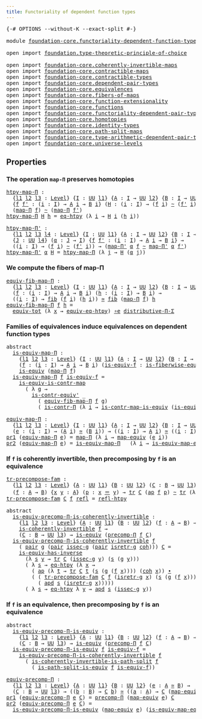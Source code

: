 ```yaml
---
title: Functoriality of dependent function types
---
```


<pre class="Agda"><a id="67" class="Symbol">{-#</a> <a id="71" class="Keyword">OPTIONS</a> <a id="79" class="Pragma">--without-K</a> <a id="91" class="Pragma">--exact-split</a> <a id="105" class="Symbol">#-}</a>

<a id="110" class="Keyword">module</a> <a id="117" href="foundation-core.functoriality-dependent-function-types.html" class="Module">foundation-core.functoriality-dependent-function-types</a> <a id="172" class="Keyword">where</a>

<a id="179" class="Keyword">open</a> <a id="184" class="Keyword">import</a> <a id="191" href="foundation.type-theoretic-principle-of-choice.html" class="Module">foundation.type-theoretic-principle-of-choice</a>

<a id="238" class="Keyword">open</a> <a id="243" class="Keyword">import</a> <a id="250" href="foundation-core.coherently-invertible-maps.html" class="Module">foundation-core.coherently-invertible-maps</a>
<a id="293" class="Keyword">open</a> <a id="298" class="Keyword">import</a> <a id="305" href="foundation-core.contractible-maps.html" class="Module">foundation-core.contractible-maps</a>
<a id="339" class="Keyword">open</a> <a id="344" class="Keyword">import</a> <a id="351" href="foundation-core.contractible-types.html" class="Module">foundation-core.contractible-types</a>
<a id="386" class="Keyword">open</a> <a id="391" class="Keyword">import</a> <a id="398" href="foundation-core.dependent-pair-types.html" class="Module">foundation-core.dependent-pair-types</a>
<a id="435" class="Keyword">open</a> <a id="440" class="Keyword">import</a> <a id="447" href="foundation-core.equivalences.html" class="Module">foundation-core.equivalences</a>
<a id="476" class="Keyword">open</a> <a id="481" class="Keyword">import</a> <a id="488" href="foundation-core.fibers-of-maps.html" class="Module">foundation-core.fibers-of-maps</a>
<a id="519" class="Keyword">open</a> <a id="524" class="Keyword">import</a> <a id="531" href="foundation-core.function-extensionality.html" class="Module">foundation-core.function-extensionality</a>
<a id="571" class="Keyword">open</a> <a id="576" class="Keyword">import</a> <a id="583" href="foundation-core.functions.html" class="Module">foundation-core.functions</a>
<a id="609" class="Keyword">open</a> <a id="614" class="Keyword">import</a> <a id="621" href="foundation-core.functoriality-dependent-pair-types.html" class="Module">foundation-core.functoriality-dependent-pair-types</a>
<a id="672" class="Keyword">open</a> <a id="677" class="Keyword">import</a> <a id="684" href="foundation-core.homotopies.html" class="Module">foundation-core.homotopies</a>
<a id="711" class="Keyword">open</a> <a id="716" class="Keyword">import</a> <a id="723" href="foundation-core.identity-types.html" class="Module">foundation-core.identity-types</a>
<a id="754" class="Keyword">open</a> <a id="759" class="Keyword">import</a> <a id="766" href="foundation-core.path-split-maps.html" class="Module">foundation-core.path-split-maps</a>
<a id="798" class="Keyword">open</a> <a id="803" class="Keyword">import</a> <a id="810" href="foundation-core.type-arithmetic-dependent-pair-types.html" class="Module">foundation-core.type-arithmetic-dependent-pair-types</a>
<a id="863" class="Keyword">open</a> <a id="868" class="Keyword">import</a> <a id="875" href="foundation-core.universe-levels.html" class="Module">foundation-core.universe-levels</a>
</pre>
## Properties

### The operation `map-Π` preserves homotopies

<pre class="Agda"><a id="htpy-map-Π"></a><a id="983" href="foundation-core.functoriality-dependent-function-types.html#983" class="Function">htpy-map-Π</a> <a id="994" class="Symbol">:</a>
  <a id="998" class="Symbol">{</a><a id="999" href="foundation-core.functoriality-dependent-function-types.html#999" class="Bound">l1</a> <a id="1002" href="foundation-core.functoriality-dependent-function-types.html#1002" class="Bound">l2</a> <a id="1005" href="foundation-core.functoriality-dependent-function-types.html#1005" class="Bound">l3</a> <a id="1008" class="Symbol">:</a> <a id="1010" href="Agda.Primitive.html#597" class="Postulate">Level</a><a id="1015" class="Symbol">}</a> <a id="1017" class="Symbol">{</a><a id="1018" href="foundation-core.functoriality-dependent-function-types.html#1018" class="Bound">I</a> <a id="1020" class="Symbol">:</a> <a id="1022" href="foundation-core.universe-levels.html#235" class="Primitive">UU</a> <a id="1025" href="foundation-core.functoriality-dependent-function-types.html#999" class="Bound">l1</a><a id="1027" class="Symbol">}</a> <a id="1029" class="Symbol">{</a><a id="1030" href="foundation-core.functoriality-dependent-function-types.html#1030" class="Bound">A</a> <a id="1032" class="Symbol">:</a> <a id="1034" href="foundation-core.functoriality-dependent-function-types.html#1018" class="Bound">I</a> <a id="1036" class="Symbol">→</a> <a id="1038" href="foundation-core.universe-levels.html#235" class="Primitive">UU</a> <a id="1041" href="foundation-core.functoriality-dependent-function-types.html#1002" class="Bound">l2</a><a id="1043" class="Symbol">}</a> <a id="1045" class="Symbol">{</a><a id="1046" href="foundation-core.functoriality-dependent-function-types.html#1046" class="Bound">B</a> <a id="1048" class="Symbol">:</a> <a id="1050" href="foundation-core.functoriality-dependent-function-types.html#1018" class="Bound">I</a> <a id="1052" class="Symbol">→</a> <a id="1054" href="foundation-core.universe-levels.html#235" class="Primitive">UU</a> <a id="1057" href="foundation-core.functoriality-dependent-function-types.html#1005" class="Bound">l3</a><a id="1059" class="Symbol">}</a>
  <a id="1063" class="Symbol">{</a><a id="1064" href="foundation-core.functoriality-dependent-function-types.html#1064" class="Bound">f</a> <a id="1066" href="foundation-core.functoriality-dependent-function-types.html#1066" class="Bound">f&#39;</a> <a id="1069" class="Symbol">:</a> <a id="1071" class="Symbol">(</a><a id="1072" href="foundation-core.functoriality-dependent-function-types.html#1072" class="Bound">i</a> <a id="1074" class="Symbol">:</a> <a id="1076" href="foundation-core.functoriality-dependent-function-types.html#1018" class="Bound">I</a><a id="1077" class="Symbol">)</a> <a id="1079" class="Symbol">→</a> <a id="1081" href="foundation-core.functoriality-dependent-function-types.html#1030" class="Bound">A</a> <a id="1083" href="foundation-core.functoriality-dependent-function-types.html#1072" class="Bound">i</a> <a id="1085" class="Symbol">→</a> <a id="1087" href="foundation-core.functoriality-dependent-function-types.html#1046" class="Bound">B</a> <a id="1089" href="foundation-core.functoriality-dependent-function-types.html#1072" class="Bound">i</a><a id="1090" class="Symbol">}</a> <a id="1092" class="Symbol">(</a><a id="1093" href="foundation-core.functoriality-dependent-function-types.html#1093" class="Bound">H</a> <a id="1095" class="Symbol">:</a> <a id="1097" class="Symbol">(</a><a id="1098" href="foundation-core.functoriality-dependent-function-types.html#1098" class="Bound">i</a> <a id="1100" class="Symbol">:</a> <a id="1102" href="foundation-core.functoriality-dependent-function-types.html#1018" class="Bound">I</a><a id="1103" class="Symbol">)</a> <a id="1105" class="Symbol">→</a> <a id="1107" class="Symbol">(</a><a id="1108" href="foundation-core.functoriality-dependent-function-types.html#1064" class="Bound">f</a> <a id="1110" href="foundation-core.functoriality-dependent-function-types.html#1098" class="Bound">i</a><a id="1111" class="Symbol">)</a> <a id="1113" href="foundation-core.homotopies.html#627" class="Function Operator">~</a> <a id="1115" class="Symbol">(</a><a id="1116" href="foundation-core.functoriality-dependent-function-types.html#1066" class="Bound">f&#39;</a> <a id="1119" href="foundation-core.functoriality-dependent-function-types.html#1098" class="Bound">i</a><a id="1120" class="Symbol">))</a> <a id="1123" class="Symbol">→</a>
  <a id="1127" class="Symbol">(</a><a id="1128" href="foundation-core.functions.html#1243" class="Function">map-Π</a> <a id="1134" href="foundation-core.functoriality-dependent-function-types.html#1064" class="Bound">f</a><a id="1135" class="Symbol">)</a> <a id="1137" href="foundation-core.homotopies.html#627" class="Function Operator">~</a> <a id="1139" class="Symbol">(</a><a id="1140" href="foundation-core.functions.html#1243" class="Function">map-Π</a> <a id="1146" href="foundation-core.functoriality-dependent-function-types.html#1066" class="Bound">f&#39;</a><a id="1148" class="Symbol">)</a>
<a id="1150" href="foundation-core.functoriality-dependent-function-types.html#983" class="Function">htpy-map-Π</a> <a id="1161" href="foundation-core.functoriality-dependent-function-types.html#1161" class="Bound">H</a> <a id="1163" href="foundation-core.functoriality-dependent-function-types.html#1163" class="Bound">h</a> <a id="1165" class="Symbol">=</a> <a id="1167" href="foundation-core.function-extensionality.html#1463" class="Function">eq-htpy</a> <a id="1175" class="Symbol">(λ</a> <a id="1178" href="foundation-core.functoriality-dependent-function-types.html#1178" class="Bound">i</a> <a id="1180" class="Symbol">→</a> <a id="1182" href="foundation-core.functoriality-dependent-function-types.html#1161" class="Bound">H</a> <a id="1184" href="foundation-core.functoriality-dependent-function-types.html#1178" class="Bound">i</a> <a id="1186" class="Symbol">(</a><a id="1187" href="foundation-core.functoriality-dependent-function-types.html#1163" class="Bound">h</a> <a id="1189" href="foundation-core.functoriality-dependent-function-types.html#1178" class="Bound">i</a><a id="1190" class="Symbol">))</a>

<a id="htpy-map-Π&#39;"></a><a id="1194" href="foundation-core.functoriality-dependent-function-types.html#1194" class="Function">htpy-map-Π&#39;</a> <a id="1206" class="Symbol">:</a>
  <a id="1210" class="Symbol">{</a><a id="1211" href="foundation-core.functoriality-dependent-function-types.html#1211" class="Bound">l1</a> <a id="1214" href="foundation-core.functoriality-dependent-function-types.html#1214" class="Bound">l2</a> <a id="1217" href="foundation-core.functoriality-dependent-function-types.html#1217" class="Bound">l3</a> <a id="1220" href="foundation-core.functoriality-dependent-function-types.html#1220" class="Bound">l4</a> <a id="1223" class="Symbol">:</a> <a id="1225" href="Agda.Primitive.html#597" class="Postulate">Level</a><a id="1230" class="Symbol">}</a> <a id="1232" class="Symbol">{</a><a id="1233" href="foundation-core.functoriality-dependent-function-types.html#1233" class="Bound">I</a> <a id="1235" class="Symbol">:</a> <a id="1237" href="foundation-core.universe-levels.html#235" class="Primitive">UU</a> <a id="1240" href="foundation-core.functoriality-dependent-function-types.html#1211" class="Bound">l1</a><a id="1242" class="Symbol">}</a> <a id="1244" class="Symbol">{</a><a id="1245" href="foundation-core.functoriality-dependent-function-types.html#1245" class="Bound">A</a> <a id="1247" class="Symbol">:</a> <a id="1249" href="foundation-core.functoriality-dependent-function-types.html#1233" class="Bound">I</a> <a id="1251" class="Symbol">→</a> <a id="1253" href="foundation-core.universe-levels.html#235" class="Primitive">UU</a> <a id="1256" href="foundation-core.functoriality-dependent-function-types.html#1214" class="Bound">l2</a><a id="1258" class="Symbol">}</a> <a id="1260" class="Symbol">{</a><a id="1261" href="foundation-core.functoriality-dependent-function-types.html#1261" class="Bound">B</a> <a id="1263" class="Symbol">:</a> <a id="1265" href="foundation-core.functoriality-dependent-function-types.html#1233" class="Bound">I</a> <a id="1267" class="Symbol">→</a> <a id="1269" href="foundation-core.universe-levels.html#235" class="Primitive">UU</a> <a id="1272" href="foundation-core.functoriality-dependent-function-types.html#1217" class="Bound">l3</a><a id="1274" class="Symbol">}</a>
  <a id="1278" class="Symbol">{</a><a id="1279" href="foundation-core.functoriality-dependent-function-types.html#1279" class="Bound">J</a> <a id="1281" class="Symbol">:</a> <a id="1283" href="foundation-core.universe-levels.html#235" class="Primitive">UU</a> <a id="1286" href="foundation-core.functoriality-dependent-function-types.html#1220" class="Bound">l4</a><a id="1288" class="Symbol">}</a> <a id="1290" class="Symbol">(</a><a id="1291" href="foundation-core.functoriality-dependent-function-types.html#1291" class="Bound">α</a> <a id="1293" class="Symbol">:</a> <a id="1295" href="foundation-core.functoriality-dependent-function-types.html#1279" class="Bound">J</a> <a id="1297" class="Symbol">→</a> <a id="1299" href="foundation-core.functoriality-dependent-function-types.html#1233" class="Bound">I</a><a id="1300" class="Symbol">)</a> <a id="1302" class="Symbol">{</a><a id="1303" href="foundation-core.functoriality-dependent-function-types.html#1303" class="Bound">f</a> <a id="1305" href="foundation-core.functoriality-dependent-function-types.html#1305" class="Bound">f&#39;</a> <a id="1308" class="Symbol">:</a> <a id="1310" class="Symbol">(</a><a id="1311" href="foundation-core.functoriality-dependent-function-types.html#1311" class="Bound">i</a> <a id="1313" class="Symbol">:</a> <a id="1315" href="foundation-core.functoriality-dependent-function-types.html#1233" class="Bound">I</a><a id="1316" class="Symbol">)</a> <a id="1318" class="Symbol">→</a> <a id="1320" href="foundation-core.functoriality-dependent-function-types.html#1245" class="Bound">A</a> <a id="1322" href="foundation-core.functoriality-dependent-function-types.html#1311" class="Bound">i</a> <a id="1324" class="Symbol">→</a> <a id="1326" href="foundation-core.functoriality-dependent-function-types.html#1261" class="Bound">B</a> <a id="1328" href="foundation-core.functoriality-dependent-function-types.html#1311" class="Bound">i</a><a id="1329" class="Symbol">}</a> <a id="1331" class="Symbol">→</a>
  <a id="1335" class="Symbol">((</a><a id="1337" href="foundation-core.functoriality-dependent-function-types.html#1337" class="Bound">i</a> <a id="1339" class="Symbol">:</a> <a id="1341" href="foundation-core.functoriality-dependent-function-types.html#1233" class="Bound">I</a><a id="1342" class="Symbol">)</a> <a id="1344" class="Symbol">→</a> <a id="1346" class="Symbol">(</a><a id="1347" href="foundation-core.functoriality-dependent-function-types.html#1303" class="Bound">f</a> <a id="1349" href="foundation-core.functoriality-dependent-function-types.html#1337" class="Bound">i</a><a id="1350" class="Symbol">)</a> <a id="1352" href="foundation-core.homotopies.html#627" class="Function Operator">~</a> <a id="1354" class="Symbol">(</a><a id="1355" href="foundation-core.functoriality-dependent-function-types.html#1305" class="Bound">f&#39;</a> <a id="1358" href="foundation-core.functoriality-dependent-function-types.html#1337" class="Bound">i</a><a id="1359" class="Symbol">))</a> <a id="1362" class="Symbol">→</a> <a id="1364" class="Symbol">(</a><a id="1365" href="foundation-core.functions.html#1407" class="Function">map-Π&#39;</a> <a id="1372" href="foundation-core.functoriality-dependent-function-types.html#1291" class="Bound">α</a> <a id="1374" href="foundation-core.functoriality-dependent-function-types.html#1303" class="Bound">f</a> <a id="1376" href="foundation-core.homotopies.html#627" class="Function Operator">~</a> <a id="1378" href="foundation-core.functions.html#1407" class="Function">map-Π&#39;</a> <a id="1385" href="foundation-core.functoriality-dependent-function-types.html#1291" class="Bound">α</a> <a id="1387" href="foundation-core.functoriality-dependent-function-types.html#1305" class="Bound">f&#39;</a><a id="1389" class="Symbol">)</a>
<a id="1391" href="foundation-core.functoriality-dependent-function-types.html#1194" class="Function">htpy-map-Π&#39;</a> <a id="1403" href="foundation-core.functoriality-dependent-function-types.html#1403" class="Bound">α</a> <a id="1405" href="foundation-core.functoriality-dependent-function-types.html#1405" class="Bound">H</a> <a id="1407" class="Symbol">=</a> <a id="1409" href="foundation-core.functoriality-dependent-function-types.html#983" class="Function">htpy-map-Π</a> <a id="1420" class="Symbol">(λ</a> <a id="1423" href="foundation-core.functoriality-dependent-function-types.html#1423" class="Bound">j</a> <a id="1425" class="Symbol">→</a> <a id="1427" href="foundation-core.functoriality-dependent-function-types.html#1405" class="Bound">H</a> <a id="1429" class="Symbol">(</a><a id="1430" href="foundation-core.functoriality-dependent-function-types.html#1403" class="Bound">α</a> <a id="1432" href="foundation-core.functoriality-dependent-function-types.html#1423" class="Bound">j</a><a id="1433" class="Symbol">))</a>
</pre>
### We compute the fibers of map-Π

<pre class="Agda"><a id="equiv-fib-map-Π"></a><a id="1485" href="foundation-core.functoriality-dependent-function-types.html#1485" class="Function">equiv-fib-map-Π</a> <a id="1501" class="Symbol">:</a>
  <a id="1505" class="Symbol">{</a><a id="1506" href="foundation-core.functoriality-dependent-function-types.html#1506" class="Bound">l1</a> <a id="1509" href="foundation-core.functoriality-dependent-function-types.html#1509" class="Bound">l2</a> <a id="1512" href="foundation-core.functoriality-dependent-function-types.html#1512" class="Bound">l3</a> <a id="1515" class="Symbol">:</a> <a id="1517" href="Agda.Primitive.html#597" class="Postulate">Level</a><a id="1522" class="Symbol">}</a> <a id="1524" class="Symbol">{</a><a id="1525" href="foundation-core.functoriality-dependent-function-types.html#1525" class="Bound">I</a> <a id="1527" class="Symbol">:</a> <a id="1529" href="foundation-core.universe-levels.html#235" class="Primitive">UU</a> <a id="1532" href="foundation-core.functoriality-dependent-function-types.html#1506" class="Bound">l1</a><a id="1534" class="Symbol">}</a> <a id="1536" class="Symbol">{</a><a id="1537" href="foundation-core.functoriality-dependent-function-types.html#1537" class="Bound">A</a> <a id="1539" class="Symbol">:</a> <a id="1541" href="foundation-core.functoriality-dependent-function-types.html#1525" class="Bound">I</a> <a id="1543" class="Symbol">→</a> <a id="1545" href="foundation-core.universe-levels.html#235" class="Primitive">UU</a> <a id="1548" href="foundation-core.functoriality-dependent-function-types.html#1509" class="Bound">l2</a><a id="1550" class="Symbol">}</a> <a id="1552" class="Symbol">{</a><a id="1553" href="foundation-core.functoriality-dependent-function-types.html#1553" class="Bound">B</a> <a id="1555" class="Symbol">:</a> <a id="1557" href="foundation-core.functoriality-dependent-function-types.html#1525" class="Bound">I</a> <a id="1559" class="Symbol">→</a> <a id="1561" href="foundation-core.universe-levels.html#235" class="Primitive">UU</a> <a id="1564" href="foundation-core.functoriality-dependent-function-types.html#1512" class="Bound">l3</a><a id="1566" class="Symbol">}</a>
  <a id="1570" class="Symbol">(</a><a id="1571" href="foundation-core.functoriality-dependent-function-types.html#1571" class="Bound">f</a> <a id="1573" class="Symbol">:</a> <a id="1575" class="Symbol">(</a><a id="1576" href="foundation-core.functoriality-dependent-function-types.html#1576" class="Bound">i</a> <a id="1578" class="Symbol">:</a> <a id="1580" href="foundation-core.functoriality-dependent-function-types.html#1525" class="Bound">I</a><a id="1581" class="Symbol">)</a> <a id="1583" class="Symbol">→</a> <a id="1585" href="foundation-core.functoriality-dependent-function-types.html#1537" class="Bound">A</a> <a id="1587" href="foundation-core.functoriality-dependent-function-types.html#1576" class="Bound">i</a> <a id="1589" class="Symbol">→</a> <a id="1591" href="foundation-core.functoriality-dependent-function-types.html#1553" class="Bound">B</a> <a id="1593" href="foundation-core.functoriality-dependent-function-types.html#1576" class="Bound">i</a><a id="1594" class="Symbol">)</a> <a id="1596" class="Symbol">(</a><a id="1597" href="foundation-core.functoriality-dependent-function-types.html#1597" class="Bound">h</a> <a id="1599" class="Symbol">:</a> <a id="1601" class="Symbol">(</a><a id="1602" href="foundation-core.functoriality-dependent-function-types.html#1602" class="Bound">i</a> <a id="1604" class="Symbol">:</a> <a id="1606" href="foundation-core.functoriality-dependent-function-types.html#1525" class="Bound">I</a><a id="1607" class="Symbol">)</a> <a id="1609" class="Symbol">→</a> <a id="1611" href="foundation-core.functoriality-dependent-function-types.html#1553" class="Bound">B</a> <a id="1613" href="foundation-core.functoriality-dependent-function-types.html#1602" class="Bound">i</a><a id="1614" class="Symbol">)</a> <a id="1616" class="Symbol">→</a>
  <a id="1620" class="Symbol">((</a><a id="1622" href="foundation-core.functoriality-dependent-function-types.html#1622" class="Bound">i</a> <a id="1624" class="Symbol">:</a> <a id="1626" href="foundation-core.functoriality-dependent-function-types.html#1525" class="Bound">I</a><a id="1627" class="Symbol">)</a> <a id="1629" class="Symbol">→</a> <a id="1631" href="foundation-core.fibers-of-maps.html#942" class="Function">fib</a> <a id="1635" class="Symbol">(</a><a id="1636" href="foundation-core.functoriality-dependent-function-types.html#1571" class="Bound">f</a> <a id="1638" href="foundation-core.functoriality-dependent-function-types.html#1622" class="Bound">i</a><a id="1639" class="Symbol">)</a> <a id="1641" class="Symbol">(</a><a id="1642" href="foundation-core.functoriality-dependent-function-types.html#1597" class="Bound">h</a> <a id="1644" href="foundation-core.functoriality-dependent-function-types.html#1622" class="Bound">i</a><a id="1645" class="Symbol">))</a> <a id="1648" href="foundation-core.equivalences.html#1621" class="Function Operator">≃</a> <a id="1650" href="foundation-core.fibers-of-maps.html#942" class="Function">fib</a> <a id="1654" class="Symbol">(</a><a id="1655" href="foundation-core.functions.html#1243" class="Function">map-Π</a> <a id="1661" href="foundation-core.functoriality-dependent-function-types.html#1571" class="Bound">f</a><a id="1662" class="Symbol">)</a> <a id="1664" href="foundation-core.functoriality-dependent-function-types.html#1597" class="Bound">h</a>
<a id="1666" href="foundation-core.functoriality-dependent-function-types.html#1485" class="Function">equiv-fib-map-Π</a> <a id="1682" href="foundation-core.functoriality-dependent-function-types.html#1682" class="Bound">f</a> <a id="1684" href="foundation-core.functoriality-dependent-function-types.html#1684" class="Bound">h</a> <a id="1686" class="Symbol">=</a>
  <a id="1690" href="foundation-core.functoriality-dependent-pair-types.html#6817" class="Function">equiv-tot</a> <a id="1700" class="Symbol">(λ</a> <a id="1703" href="foundation-core.functoriality-dependent-function-types.html#1703" class="Bound">x</a> <a id="1705" class="Symbol">→</a> <a id="1707" href="foundation-core.function-extensionality.html#2156" class="Function">equiv-eq-htpy</a><a id="1720" class="Symbol">)</a> <a id="1722" href="foundation-core.equivalences.html#7869" class="Function Operator">∘e</a> <a id="1725" href="foundation.type-theoretic-principle-of-choice.html#4367" class="Function">distributive-Π-Σ</a>
</pre>
### Families of equivalences induce equivalences on dependent function types

<pre class="Agda"><a id="1833" class="Keyword">abstract</a>
  <a id="is-equiv-map-Π"></a><a id="1844" href="foundation-core.functoriality-dependent-function-types.html#1844" class="Function">is-equiv-map-Π</a> <a id="1859" class="Symbol">:</a>
    <a id="1865" class="Symbol">{</a><a id="1866" href="foundation-core.functoriality-dependent-function-types.html#1866" class="Bound">l1</a> <a id="1869" href="foundation-core.functoriality-dependent-function-types.html#1869" class="Bound">l2</a> <a id="1872" href="foundation-core.functoriality-dependent-function-types.html#1872" class="Bound">l3</a> <a id="1875" class="Symbol">:</a> <a id="1877" href="Agda.Primitive.html#597" class="Postulate">Level</a><a id="1882" class="Symbol">}</a> <a id="1884" class="Symbol">{</a><a id="1885" href="foundation-core.functoriality-dependent-function-types.html#1885" class="Bound">I</a> <a id="1887" class="Symbol">:</a> <a id="1889" href="foundation-core.universe-levels.html#235" class="Primitive">UU</a> <a id="1892" href="foundation-core.functoriality-dependent-function-types.html#1866" class="Bound">l1</a><a id="1894" class="Symbol">}</a> <a id="1896" class="Symbol">{</a><a id="1897" href="foundation-core.functoriality-dependent-function-types.html#1897" class="Bound">A</a> <a id="1899" class="Symbol">:</a> <a id="1901" href="foundation-core.functoriality-dependent-function-types.html#1885" class="Bound">I</a> <a id="1903" class="Symbol">→</a> <a id="1905" href="foundation-core.universe-levels.html#235" class="Primitive">UU</a> <a id="1908" href="foundation-core.functoriality-dependent-function-types.html#1869" class="Bound">l2</a><a id="1910" class="Symbol">}</a> <a id="1912" class="Symbol">{</a><a id="1913" href="foundation-core.functoriality-dependent-function-types.html#1913" class="Bound">B</a> <a id="1915" class="Symbol">:</a> <a id="1917" href="foundation-core.functoriality-dependent-function-types.html#1885" class="Bound">I</a> <a id="1919" class="Symbol">→</a> <a id="1921" href="foundation-core.universe-levels.html#235" class="Primitive">UU</a> <a id="1924" href="foundation-core.functoriality-dependent-function-types.html#1872" class="Bound">l3</a><a id="1926" class="Symbol">}</a>
    <a id="1932" class="Symbol">(</a><a id="1933" href="foundation-core.functoriality-dependent-function-types.html#1933" class="Bound">f</a> <a id="1935" class="Symbol">:</a> <a id="1937" class="Symbol">(</a><a id="1938" href="foundation-core.functoriality-dependent-function-types.html#1938" class="Bound">i</a> <a id="1940" class="Symbol">:</a> <a id="1942" href="foundation-core.functoriality-dependent-function-types.html#1885" class="Bound">I</a><a id="1943" class="Symbol">)</a> <a id="1945" class="Symbol">→</a> <a id="1947" href="foundation-core.functoriality-dependent-function-types.html#1897" class="Bound">A</a> <a id="1949" href="foundation-core.functoriality-dependent-function-types.html#1938" class="Bound">i</a> <a id="1951" class="Symbol">→</a> <a id="1953" href="foundation-core.functoriality-dependent-function-types.html#1913" class="Bound">B</a> <a id="1955" href="foundation-core.functoriality-dependent-function-types.html#1938" class="Bound">i</a><a id="1956" class="Symbol">)</a> <a id="1958" class="Symbol">(</a><a id="1959" href="foundation-core.functoriality-dependent-function-types.html#1959" class="Bound">is-equiv-f</a> <a id="1970" class="Symbol">:</a> <a id="1972" href="foundation-core.equivalences.html#2095" class="Function">is-fiberwise-equiv</a> <a id="1991" href="foundation-core.functoriality-dependent-function-types.html#1933" class="Bound">f</a><a id="1992" class="Symbol">)</a> <a id="1994" class="Symbol">→</a>
    <a id="2000" href="foundation-core.equivalences.html#1556" class="Function">is-equiv</a> <a id="2009" class="Symbol">(</a><a id="2010" href="foundation-core.functions.html#1243" class="Function">map-Π</a> <a id="2016" href="foundation-core.functoriality-dependent-function-types.html#1933" class="Bound">f</a><a id="2017" class="Symbol">)</a>
  <a id="2021" href="foundation-core.functoriality-dependent-function-types.html#1844" class="Function">is-equiv-map-Π</a> <a id="2036" href="foundation-core.functoriality-dependent-function-types.html#2036" class="Bound">f</a> <a id="2038" href="foundation-core.functoriality-dependent-function-types.html#2038" class="Bound">is-equiv-f</a> <a id="2049" class="Symbol">=</a>
    <a id="2055" href="foundation-core.contractible-maps.html#2380" class="Function">is-equiv-is-contr-map</a>
      <a id="2083" class="Symbol">(</a> <a id="2085" class="Symbol">λ</a> <a id="2087" href="foundation-core.functoriality-dependent-function-types.html#2087" class="Bound">g</a> <a id="2089" class="Symbol">→</a>
        <a id="2099" href="foundation-core.contractible-types.html#3813" class="Function">is-contr-equiv&#39;</a> <a id="2115" class="Symbol">_</a>
          <a id="2127" class="Symbol">(</a> <a id="2129" href="foundation-core.functoriality-dependent-function-types.html#1485" class="Function">equiv-fib-map-Π</a> <a id="2145" href="foundation-core.functoriality-dependent-function-types.html#2036" class="Bound">f</a> <a id="2147" href="foundation-core.functoriality-dependent-function-types.html#2087" class="Bound">g</a><a id="2148" class="Symbol">)</a>
          <a id="2160" class="Symbol">(</a> <a id="2162" href="foundation-core.contractible-types.html#6898" class="Function">is-contr-Π</a> <a id="2173" class="Symbol">(λ</a> <a id="2176" href="foundation-core.functoriality-dependent-function-types.html#2176" class="Bound">i</a> <a id="2178" class="Symbol">→</a> <a id="2180" href="foundation-core.contractible-maps.html#3861" class="Function">is-contr-map-is-equiv</a> <a id="2202" class="Symbol">(</a><a id="2203" href="foundation-core.functoriality-dependent-function-types.html#2038" class="Bound">is-equiv-f</a> <a id="2214" href="foundation-core.functoriality-dependent-function-types.html#2176" class="Bound">i</a><a id="2215" class="Symbol">)</a> <a id="2217" class="Symbol">(</a><a id="2218" href="foundation-core.functoriality-dependent-function-types.html#2087" class="Bound">g</a> <a id="2220" href="foundation-core.functoriality-dependent-function-types.html#2176" class="Bound">i</a><a id="2221" class="Symbol">))))</a>

<a id="equiv-map-Π"></a><a id="2227" href="foundation-core.functoriality-dependent-function-types.html#2227" class="Function">equiv-map-Π</a> <a id="2239" class="Symbol">:</a>
  <a id="2243" class="Symbol">{</a><a id="2244" href="foundation-core.functoriality-dependent-function-types.html#2244" class="Bound">l1</a> <a id="2247" href="foundation-core.functoriality-dependent-function-types.html#2247" class="Bound">l2</a> <a id="2250" href="foundation-core.functoriality-dependent-function-types.html#2250" class="Bound">l3</a> <a id="2253" class="Symbol">:</a> <a id="2255" href="Agda.Primitive.html#597" class="Postulate">Level</a><a id="2260" class="Symbol">}</a> <a id="2262" class="Symbol">{</a><a id="2263" href="foundation-core.functoriality-dependent-function-types.html#2263" class="Bound">I</a> <a id="2265" class="Symbol">:</a> <a id="2267" href="foundation-core.universe-levels.html#235" class="Primitive">UU</a> <a id="2270" href="foundation-core.functoriality-dependent-function-types.html#2244" class="Bound">l1</a><a id="2272" class="Symbol">}</a> <a id="2274" class="Symbol">{</a><a id="2275" href="foundation-core.functoriality-dependent-function-types.html#2275" class="Bound">A</a> <a id="2277" class="Symbol">:</a> <a id="2279" href="foundation-core.functoriality-dependent-function-types.html#2263" class="Bound">I</a> <a id="2281" class="Symbol">→</a> <a id="2283" href="foundation-core.universe-levels.html#235" class="Primitive">UU</a> <a id="2286" href="foundation-core.functoriality-dependent-function-types.html#2247" class="Bound">l2</a><a id="2288" class="Symbol">}</a> <a id="2290" class="Symbol">{</a><a id="2291" href="foundation-core.functoriality-dependent-function-types.html#2291" class="Bound">B</a> <a id="2293" class="Symbol">:</a> <a id="2295" href="foundation-core.functoriality-dependent-function-types.html#2263" class="Bound">I</a> <a id="2297" class="Symbol">→</a> <a id="2299" href="foundation-core.universe-levels.html#235" class="Primitive">UU</a> <a id="2302" href="foundation-core.functoriality-dependent-function-types.html#2250" class="Bound">l3</a><a id="2304" class="Symbol">}</a>
  <a id="2308" class="Symbol">(</a><a id="2309" href="foundation-core.functoriality-dependent-function-types.html#2309" class="Bound">e</a> <a id="2311" class="Symbol">:</a> <a id="2313" class="Symbol">(</a><a id="2314" href="foundation-core.functoriality-dependent-function-types.html#2314" class="Bound">i</a> <a id="2316" class="Symbol">:</a> <a id="2318" href="foundation-core.functoriality-dependent-function-types.html#2263" class="Bound">I</a><a id="2319" class="Symbol">)</a> <a id="2321" class="Symbol">→</a> <a id="2323" class="Symbol">(</a><a id="2324" href="foundation-core.functoriality-dependent-function-types.html#2275" class="Bound">A</a> <a id="2326" href="foundation-core.functoriality-dependent-function-types.html#2314" class="Bound">i</a><a id="2327" class="Symbol">)</a> <a id="2329" href="foundation-core.equivalences.html#1621" class="Function Operator">≃</a> <a id="2331" class="Symbol">(</a><a id="2332" href="foundation-core.functoriality-dependent-function-types.html#2291" class="Bound">B</a> <a id="2334" href="foundation-core.functoriality-dependent-function-types.html#2314" class="Bound">i</a><a id="2335" class="Symbol">))</a> <a id="2338" class="Symbol">→</a> <a id="2340" class="Symbol">((</a><a id="2342" href="foundation-core.functoriality-dependent-function-types.html#2342" class="Bound">i</a> <a id="2344" class="Symbol">:</a> <a id="2346" href="foundation-core.functoriality-dependent-function-types.html#2263" class="Bound">I</a><a id="2347" class="Symbol">)</a> <a id="2349" class="Symbol">→</a> <a id="2351" href="foundation-core.functoriality-dependent-function-types.html#2275" class="Bound">A</a> <a id="2353" href="foundation-core.functoriality-dependent-function-types.html#2342" class="Bound">i</a><a id="2354" class="Symbol">)</a> <a id="2356" href="foundation-core.equivalences.html#1621" class="Function Operator">≃</a> <a id="2358" class="Symbol">((</a><a id="2360" href="foundation-core.functoriality-dependent-function-types.html#2360" class="Bound">i</a> <a id="2362" class="Symbol">:</a> <a id="2364" href="foundation-core.functoriality-dependent-function-types.html#2263" class="Bound">I</a><a id="2365" class="Symbol">)</a> <a id="2367" class="Symbol">→</a> <a id="2369" href="foundation-core.functoriality-dependent-function-types.html#2291" class="Bound">B</a> <a id="2371" href="foundation-core.functoriality-dependent-function-types.html#2360" class="Bound">i</a><a id="2372" class="Symbol">)</a>
<a id="2374" href="foundation-core.dependent-pair-types.html#605" class="Field">pr1</a> <a id="2378" class="Symbol">(</a><a id="2379" href="foundation-core.functoriality-dependent-function-types.html#2227" class="Function">equiv-map-Π</a> <a id="2391" href="foundation-core.functoriality-dependent-function-types.html#2391" class="Bound">e</a><a id="2392" class="Symbol">)</a> <a id="2394" class="Symbol">=</a> <a id="2396" href="foundation-core.functions.html#1243" class="Function">map-Π</a> <a id="2402" class="Symbol">(λ</a> <a id="2405" href="foundation-core.functoriality-dependent-function-types.html#2405" class="Bound">i</a> <a id="2407" class="Symbol">→</a> <a id="2409" href="foundation-core.equivalences.html#1821" class="Function">map-equiv</a> <a id="2419" class="Symbol">(</a><a id="2420" href="foundation-core.functoriality-dependent-function-types.html#2391" class="Bound">e</a> <a id="2422" href="foundation-core.functoriality-dependent-function-types.html#2405" class="Bound">i</a><a id="2423" class="Symbol">))</a>
<a id="2426" href="foundation-core.dependent-pair-types.html#617" class="Field">pr2</a> <a id="2430" class="Symbol">(</a><a id="2431" href="foundation-core.functoriality-dependent-function-types.html#2227" class="Function">equiv-map-Π</a> <a id="2443" href="foundation-core.functoriality-dependent-function-types.html#2443" class="Bound">e</a><a id="2444" class="Symbol">)</a> <a id="2446" class="Symbol">=</a> <a id="2448" href="foundation-core.functoriality-dependent-function-types.html#1844" class="Function">is-equiv-map-Π</a> <a id="2463" class="Symbol">_</a> <a id="2465" class="Symbol">(λ</a> <a id="2468" href="foundation-core.functoriality-dependent-function-types.html#2468" class="Bound">i</a> <a id="2470" class="Symbol">→</a> <a id="2472" href="foundation-core.equivalences.html#1876" class="Function">is-equiv-map-equiv</a> <a id="2491" class="Symbol">(</a><a id="2492" href="foundation-core.functoriality-dependent-function-types.html#2443" class="Bound">e</a> <a id="2494" href="foundation-core.functoriality-dependent-function-types.html#2468" class="Bound">i</a><a id="2495" class="Symbol">))</a>
</pre>
### If `f` is coherently invertible, then precomposing by `f` is an equivalence

<pre class="Agda"><a id="tr-precompose-fam"></a><a id="2592" href="foundation-core.functoriality-dependent-function-types.html#2592" class="Function">tr-precompose-fam</a> <a id="2610" class="Symbol">:</a>
  <a id="2614" class="Symbol">{</a><a id="2615" href="foundation-core.functoriality-dependent-function-types.html#2615" class="Bound">l1</a> <a id="2618" href="foundation-core.functoriality-dependent-function-types.html#2618" class="Bound">l2</a> <a id="2621" href="foundation-core.functoriality-dependent-function-types.html#2621" class="Bound">l3</a> <a id="2624" class="Symbol">:</a> <a id="2626" href="Agda.Primitive.html#597" class="Postulate">Level</a><a id="2631" class="Symbol">}</a> <a id="2633" class="Symbol">{</a><a id="2634" href="foundation-core.functoriality-dependent-function-types.html#2634" class="Bound">A</a> <a id="2636" class="Symbol">:</a> <a id="2638" href="foundation-core.universe-levels.html#235" class="Primitive">UU</a> <a id="2641" href="foundation-core.functoriality-dependent-function-types.html#2615" class="Bound">l1</a><a id="2643" class="Symbol">}</a> <a id="2645" class="Symbol">{</a><a id="2646" href="foundation-core.functoriality-dependent-function-types.html#2646" class="Bound">B</a> <a id="2648" class="Symbol">:</a> <a id="2650" href="foundation-core.universe-levels.html#235" class="Primitive">UU</a> <a id="2653" href="foundation-core.functoriality-dependent-function-types.html#2618" class="Bound">l2</a><a id="2655" class="Symbol">}</a> <a id="2657" class="Symbol">(</a><a id="2658" href="foundation-core.functoriality-dependent-function-types.html#2658" class="Bound">C</a> <a id="2660" class="Symbol">:</a> <a id="2662" href="foundation-core.functoriality-dependent-function-types.html#2646" class="Bound">B</a> <a id="2664" class="Symbol">→</a> <a id="2666" href="foundation-core.universe-levels.html#235" class="Primitive">UU</a> <a id="2669" href="foundation-core.functoriality-dependent-function-types.html#2621" class="Bound">l3</a><a id="2671" class="Symbol">)</a>
  <a id="2675" class="Symbol">(</a><a id="2676" href="foundation-core.functoriality-dependent-function-types.html#2676" class="Bound">f</a> <a id="2678" class="Symbol">:</a> <a id="2680" href="foundation-core.functoriality-dependent-function-types.html#2634" class="Bound">A</a> <a id="2682" class="Symbol">→</a> <a id="2684" href="foundation-core.functoriality-dependent-function-types.html#2646" class="Bound">B</a><a id="2685" class="Symbol">)</a> <a id="2687" class="Symbol">{</a><a id="2688" href="foundation-core.functoriality-dependent-function-types.html#2688" class="Bound">x</a> <a id="2690" href="foundation-core.functoriality-dependent-function-types.html#2690" class="Bound">y</a> <a id="2692" class="Symbol">:</a> <a id="2694" href="foundation-core.functoriality-dependent-function-types.html#2634" class="Bound">A</a><a id="2695" class="Symbol">}</a> <a id="2697" class="Symbol">(</a><a id="2698" href="foundation-core.functoriality-dependent-function-types.html#2698" class="Bound">p</a> <a id="2700" class="Symbol">:</a> <a id="2702" href="foundation-core.functoriality-dependent-function-types.html#2688" class="Bound">x</a> <a id="2704" href="foundation-core.identity-types.html#1865" class="Function Operator">＝</a> <a id="2706" href="foundation-core.functoriality-dependent-function-types.html#2690" class="Bound">y</a><a id="2707" class="Symbol">)</a> <a id="2709" class="Symbol">→</a> <a id="2711" href="foundation-core.identity-types.html#5702" class="Function">tr</a> <a id="2714" href="foundation-core.functoriality-dependent-function-types.html#2658" class="Bound">C</a> <a id="2716" class="Symbol">(</a><a id="2717" href="foundation-core.identity-types.html#4003" class="Function">ap</a> <a id="2720" href="foundation-core.functoriality-dependent-function-types.html#2676" class="Bound">f</a> <a id="2722" href="foundation-core.functoriality-dependent-function-types.html#2698" class="Bound">p</a><a id="2723" class="Symbol">)</a> <a id="2725" href="foundation-core.homotopies.html#627" class="Function Operator">~</a> <a id="2727" href="foundation-core.identity-types.html#5702" class="Function">tr</a> <a id="2730" class="Symbol">(λ</a> <a id="2733" href="foundation-core.functoriality-dependent-function-types.html#2733" class="Bound">x</a> <a id="2735" class="Symbol">→</a> <a id="2737" href="foundation-core.functoriality-dependent-function-types.html#2658" class="Bound">C</a> <a id="2739" class="Symbol">(</a><a id="2740" href="foundation-core.functoriality-dependent-function-types.html#2676" class="Bound">f</a> <a id="2742" href="foundation-core.functoriality-dependent-function-types.html#2733" class="Bound">x</a><a id="2743" class="Symbol">))</a> <a id="2746" href="foundation-core.functoriality-dependent-function-types.html#2698" class="Bound">p</a>
<a id="2748" href="foundation-core.functoriality-dependent-function-types.html#2592" class="Function">tr-precompose-fam</a> <a id="2766" href="foundation-core.functoriality-dependent-function-types.html#2766" class="Bound">C</a> <a id="2768" href="foundation-core.functoriality-dependent-function-types.html#2768" class="Bound">f</a> <a id="2770" href="foundation-core.identity-types.html#1820" class="InductiveConstructor">refl</a> <a id="2775" class="Symbol">=</a> <a id="2777" href="foundation-core.homotopies.html#741" class="Function">refl-htpy</a>

<a id="2788" class="Keyword">abstract</a>
  <a id="is-equiv-precomp-Π-is-coherently-invertible"></a><a id="2799" href="foundation-core.functoriality-dependent-function-types.html#2799" class="Function">is-equiv-precomp-Π-is-coherently-invertible</a> <a id="2843" class="Symbol">:</a>
    <a id="2849" class="Symbol">{</a><a id="2850" href="foundation-core.functoriality-dependent-function-types.html#2850" class="Bound">l1</a> <a id="2853" href="foundation-core.functoriality-dependent-function-types.html#2853" class="Bound">l2</a> <a id="2856" href="foundation-core.functoriality-dependent-function-types.html#2856" class="Bound">l3</a> <a id="2859" class="Symbol">:</a> <a id="2861" href="Agda.Primitive.html#597" class="Postulate">Level</a><a id="2866" class="Symbol">}</a> <a id="2868" class="Symbol">{</a><a id="2869" href="foundation-core.functoriality-dependent-function-types.html#2869" class="Bound">A</a> <a id="2871" class="Symbol">:</a> <a id="2873" href="foundation-core.universe-levels.html#235" class="Primitive">UU</a> <a id="2876" href="foundation-core.functoriality-dependent-function-types.html#2850" class="Bound">l1</a><a id="2878" class="Symbol">}</a> <a id="2880" class="Symbol">{</a><a id="2881" href="foundation-core.functoriality-dependent-function-types.html#2881" class="Bound">B</a> <a id="2883" class="Symbol">:</a> <a id="2885" href="foundation-core.universe-levels.html#235" class="Primitive">UU</a> <a id="2888" href="foundation-core.functoriality-dependent-function-types.html#2853" class="Bound">l2</a><a id="2890" class="Symbol">}</a> <a id="2892" class="Symbol">(</a><a id="2893" href="foundation-core.functoriality-dependent-function-types.html#2893" class="Bound">f</a> <a id="2895" class="Symbol">:</a> <a id="2897" href="foundation-core.functoriality-dependent-function-types.html#2869" class="Bound">A</a> <a id="2899" class="Symbol">→</a> <a id="2901" href="foundation-core.functoriality-dependent-function-types.html#2881" class="Bound">B</a><a id="2902" class="Symbol">)</a> <a id="2904" class="Symbol">→</a>
    <a id="2910" href="foundation-core.coherently-invertible-maps.html#1480" class="Function">is-coherently-invertible</a> <a id="2935" href="foundation-core.functoriality-dependent-function-types.html#2893" class="Bound">f</a> <a id="2937" class="Symbol">→</a>
    <a id="2943" class="Symbol">(</a><a id="2944" href="foundation-core.functoriality-dependent-function-types.html#2944" class="Bound">C</a> <a id="2946" class="Symbol">:</a> <a id="2948" href="foundation-core.functoriality-dependent-function-types.html#2881" class="Bound">B</a> <a id="2950" class="Symbol">→</a> <a id="2952" href="foundation-core.universe-levels.html#235" class="Primitive">UU</a> <a id="2955" href="foundation-core.functoriality-dependent-function-types.html#2856" class="Bound">l3</a><a id="2957" class="Symbol">)</a> <a id="2959" class="Symbol">→</a> <a id="2961" href="foundation-core.equivalences.html#1556" class="Function">is-equiv</a> <a id="2970" class="Symbol">(</a><a id="2971" href="foundation-core.functions.html#782" class="Function">precomp-Π</a> <a id="2981" href="foundation-core.functoriality-dependent-function-types.html#2893" class="Bound">f</a> <a id="2983" href="foundation-core.functoriality-dependent-function-types.html#2944" class="Bound">C</a><a id="2984" class="Symbol">)</a>
  <a id="2988" href="foundation-core.functoriality-dependent-function-types.html#2799" class="Function">is-equiv-precomp-Π-is-coherently-invertible</a> <a id="3032" href="foundation-core.functoriality-dependent-function-types.html#3032" class="Bound">f</a>
    <a id="3038" class="Symbol">(</a> <a id="3040" href="foundation-core.dependent-pair-types.html#588" class="InductiveConstructor">pair</a> <a id="3045" href="foundation-core.functoriality-dependent-function-types.html#3045" class="Bound">g</a> <a id="3047" class="Symbol">(</a><a id="3048" href="foundation-core.dependent-pair-types.html#588" class="InductiveConstructor">pair</a> <a id="3053" href="foundation-core.functoriality-dependent-function-types.html#3053" class="Bound">issec-g</a> <a id="3061" class="Symbol">(</a><a id="3062" href="foundation-core.dependent-pair-types.html#588" class="InductiveConstructor">pair</a> <a id="3067" href="foundation-core.functoriality-dependent-function-types.html#3067" class="Bound">isretr-g</a> <a id="3076" href="foundation-core.functoriality-dependent-function-types.html#3076" class="Bound">coh</a><a id="3079" class="Symbol">)))</a> <a id="3083" href="foundation-core.functoriality-dependent-function-types.html#3083" class="Bound">C</a> <a id="3085" class="Symbol">=</a> 
    <a id="3092" href="foundation-core.equivalences.html#3013" class="Function">is-equiv-has-inverse</a>
      <a id="3119" class="Symbol">(λ</a> <a id="3122" href="foundation-core.functoriality-dependent-function-types.html#3122" class="Bound">s</a> <a id="3124" href="foundation-core.functoriality-dependent-function-types.html#3124" class="Bound">y</a> <a id="3126" class="Symbol">→</a> <a id="3128" href="foundation-core.identity-types.html#5702" class="Function">tr</a> <a id="3131" href="foundation-core.functoriality-dependent-function-types.html#3083" class="Bound">C</a> <a id="3133" class="Symbol">(</a><a id="3134" href="foundation-core.functoriality-dependent-function-types.html#3053" class="Bound">issec-g</a> <a id="3142" href="foundation-core.functoriality-dependent-function-types.html#3124" class="Bound">y</a><a id="3143" class="Symbol">)</a> <a id="3145" class="Symbol">(</a><a id="3146" href="foundation-core.functoriality-dependent-function-types.html#3122" class="Bound">s</a> <a id="3148" class="Symbol">(</a><a id="3149" href="foundation-core.functoriality-dependent-function-types.html#3045" class="Bound">g</a> <a id="3151" href="foundation-core.functoriality-dependent-function-types.html#3124" class="Bound">y</a><a id="3152" class="Symbol">)))</a>
      <a id="3162" class="Symbol">(</a> <a id="3164" class="Symbol">λ</a> <a id="3166" href="foundation-core.functoriality-dependent-function-types.html#3166" class="Bound">s</a> <a id="3168" class="Symbol">→</a> <a id="3170" href="foundation-core.function-extensionality.html#1463" class="Function">eq-htpy</a> <a id="3178" class="Symbol">(λ</a> <a id="3181" href="foundation-core.functoriality-dependent-function-types.html#3181" class="Bound">x</a> <a id="3183" class="Symbol">→</a> 
        <a id="3194" class="Symbol">(</a> <a id="3196" href="foundation-core.identity-types.html#4003" class="Function">ap</a> <a id="3199" class="Symbol">(λ</a> <a id="3202" href="foundation-core.functoriality-dependent-function-types.html#3202" class="Bound">t</a> <a id="3204" class="Symbol">→</a> <a id="3206" href="foundation-core.identity-types.html#5702" class="Function">tr</a> <a id="3209" href="foundation-core.functoriality-dependent-function-types.html#3083" class="Bound">C</a> <a id="3211" href="foundation-core.functoriality-dependent-function-types.html#3202" class="Bound">t</a> <a id="3213" class="Symbol">(</a><a id="3214" href="foundation-core.functoriality-dependent-function-types.html#3166" class="Bound">s</a> <a id="3216" class="Symbol">(</a><a id="3217" href="foundation-core.functoriality-dependent-function-types.html#3045" class="Bound">g</a> <a id="3219" class="Symbol">(</a><a id="3220" href="foundation-core.functoriality-dependent-function-types.html#3032" class="Bound">f</a> <a id="3222" href="foundation-core.functoriality-dependent-function-types.html#3181" class="Bound">x</a><a id="3223" class="Symbol">))))</a> <a id="3228" class="Symbol">(</a><a id="3229" href="foundation-core.functoriality-dependent-function-types.html#3076" class="Bound">coh</a> <a id="3233" href="foundation-core.functoriality-dependent-function-types.html#3181" class="Bound">x</a><a id="3234" class="Symbol">))</a> <a id="3237" href="foundation-core.identity-types.html#2425" class="Function Operator">∙</a>
        <a id="3247" class="Symbol">(</a> <a id="3249" class="Symbol">(</a> <a id="3251" href="foundation-core.functoriality-dependent-function-types.html#2592" class="Function">tr-precompose-fam</a> <a id="3269" href="foundation-core.functoriality-dependent-function-types.html#3083" class="Bound">C</a> <a id="3271" href="foundation-core.functoriality-dependent-function-types.html#3032" class="Bound">f</a> <a id="3273" class="Symbol">(</a><a id="3274" href="foundation-core.functoriality-dependent-function-types.html#3067" class="Bound">isretr-g</a> <a id="3283" href="foundation-core.functoriality-dependent-function-types.html#3181" class="Bound">x</a><a id="3284" class="Symbol">)</a> <a id="3286" class="Symbol">(</a><a id="3287" href="foundation-core.functoriality-dependent-function-types.html#3166" class="Bound">s</a> <a id="3289" class="Symbol">(</a><a id="3290" href="foundation-core.functoriality-dependent-function-types.html#3045" class="Bound">g</a> <a id="3292" class="Symbol">(</a><a id="3293" href="foundation-core.functoriality-dependent-function-types.html#3032" class="Bound">f</a> <a id="3295" href="foundation-core.functoriality-dependent-function-types.html#3181" class="Bound">x</a><a id="3296" class="Symbol">))))</a> <a id="3301" href="foundation-core.identity-types.html#2425" class="Function Operator">∙</a>
          <a id="3313" class="Symbol">(</a> <a id="3315" href="foundation-core.identity-types.html#9255" class="Function">apd</a> <a id="3319" href="foundation-core.functoriality-dependent-function-types.html#3166" class="Bound">s</a> <a id="3321" class="Symbol">(</a><a id="3322" href="foundation-core.functoriality-dependent-function-types.html#3067" class="Bound">isretr-g</a> <a id="3331" href="foundation-core.functoriality-dependent-function-types.html#3181" class="Bound">x</a><a id="3332" class="Symbol">)))))</a>
      <a id="3344" class="Symbol">(</a> <a id="3346" class="Symbol">λ</a> <a id="3348" href="foundation-core.functoriality-dependent-function-types.html#3348" class="Bound">s</a> <a id="3350" class="Symbol">→</a> <a id="3352" href="foundation-core.function-extensionality.html#1463" class="Function">eq-htpy</a> <a id="3360" class="Symbol">λ</a> <a id="3362" href="foundation-core.functoriality-dependent-function-types.html#3362" class="Bound">y</a> <a id="3364" class="Symbol">→</a> <a id="3366" href="foundation-core.identity-types.html#9255" class="Function">apd</a> <a id="3370" href="foundation-core.functoriality-dependent-function-types.html#3348" class="Bound">s</a> <a id="3372" class="Symbol">(</a><a id="3373" href="foundation-core.functoriality-dependent-function-types.html#3053" class="Bound">issec-g</a> <a id="3381" href="foundation-core.functoriality-dependent-function-types.html#3362" class="Bound">y</a><a id="3382" class="Symbol">))</a>
</pre>
### If `f` is an equivalence, then precomposing by `f` is an equivalence

<pre class="Agda"><a id="3472" class="Keyword">abstract</a>
  <a id="is-equiv-precomp-Π-is-equiv"></a><a id="3483" href="foundation-core.functoriality-dependent-function-types.html#3483" class="Function">is-equiv-precomp-Π-is-equiv</a> <a id="3511" class="Symbol">:</a>
    <a id="3517" class="Symbol">{</a><a id="3518" href="foundation-core.functoriality-dependent-function-types.html#3518" class="Bound">l1</a> <a id="3521" href="foundation-core.functoriality-dependent-function-types.html#3521" class="Bound">l2</a> <a id="3524" href="foundation-core.functoriality-dependent-function-types.html#3524" class="Bound">l3</a> <a id="3527" class="Symbol">:</a> <a id="3529" href="Agda.Primitive.html#597" class="Postulate">Level</a><a id="3534" class="Symbol">}</a> <a id="3536" class="Symbol">{</a><a id="3537" href="foundation-core.functoriality-dependent-function-types.html#3537" class="Bound">A</a> <a id="3539" class="Symbol">:</a> <a id="3541" href="foundation-core.universe-levels.html#235" class="Primitive">UU</a> <a id="3544" href="foundation-core.functoriality-dependent-function-types.html#3518" class="Bound">l1</a><a id="3546" class="Symbol">}</a> <a id="3548" class="Symbol">{</a><a id="3549" href="foundation-core.functoriality-dependent-function-types.html#3549" class="Bound">B</a> <a id="3551" class="Symbol">:</a> <a id="3553" href="foundation-core.universe-levels.html#235" class="Primitive">UU</a> <a id="3556" href="foundation-core.functoriality-dependent-function-types.html#3521" class="Bound">l2</a><a id="3558" class="Symbol">}</a> <a id="3560" class="Symbol">(</a><a id="3561" href="foundation-core.functoriality-dependent-function-types.html#3561" class="Bound">f</a> <a id="3563" class="Symbol">:</a> <a id="3565" href="foundation-core.functoriality-dependent-function-types.html#3537" class="Bound">A</a> <a id="3567" class="Symbol">→</a> <a id="3569" href="foundation-core.functoriality-dependent-function-types.html#3549" class="Bound">B</a><a id="3570" class="Symbol">)</a> <a id="3572" class="Symbol">→</a> <a id="3574" href="foundation-core.equivalences.html#1556" class="Function">is-equiv</a> <a id="3583" href="foundation-core.functoriality-dependent-function-types.html#3561" class="Bound">f</a> <a id="3585" class="Symbol">→</a>
    <a id="3591" class="Symbol">(</a><a id="3592" href="foundation-core.functoriality-dependent-function-types.html#3592" class="Bound">C</a> <a id="3594" class="Symbol">:</a> <a id="3596" href="foundation-core.functoriality-dependent-function-types.html#3549" class="Bound">B</a> <a id="3598" class="Symbol">→</a> <a id="3600" href="foundation-core.universe-levels.html#235" class="Primitive">UU</a> <a id="3603" href="foundation-core.functoriality-dependent-function-types.html#3524" class="Bound">l3</a><a id="3605" class="Symbol">)</a> <a id="3607" class="Symbol">→</a> <a id="3609" href="foundation-core.equivalences.html#1556" class="Function">is-equiv</a> <a id="3618" class="Symbol">(</a><a id="3619" href="foundation-core.functions.html#782" class="Function">precomp-Π</a> <a id="3629" href="foundation-core.functoriality-dependent-function-types.html#3561" class="Bound">f</a> <a id="3631" href="foundation-core.functoriality-dependent-function-types.html#3592" class="Bound">C</a><a id="3632" class="Symbol">)</a>
  <a id="3636" href="foundation-core.functoriality-dependent-function-types.html#3483" class="Function">is-equiv-precomp-Π-is-equiv</a> <a id="3664" href="foundation-core.functoriality-dependent-function-types.html#3664" class="Bound">f</a> <a id="3666" href="foundation-core.functoriality-dependent-function-types.html#3666" class="Bound">is-equiv-f</a> <a id="3677" class="Symbol">=</a>
    <a id="3683" href="foundation-core.functoriality-dependent-function-types.html#2799" class="Function">is-equiv-precomp-Π-is-coherently-invertible</a> <a id="3727" href="foundation-core.functoriality-dependent-function-types.html#3664" class="Bound">f</a>
      <a id="3735" class="Symbol">(</a> <a id="3737" href="foundation-core.path-split-maps.html#1768" class="Function">is-coherently-invertible-is-path-split</a> <a id="3776" href="foundation-core.functoriality-dependent-function-types.html#3664" class="Bound">f</a>
        <a id="3786" class="Symbol">(</a> <a id="3788" href="foundation-core.path-split-maps.html#1544" class="Function">is-path-split-is-equiv</a> <a id="3811" href="foundation-core.functoriality-dependent-function-types.html#3664" class="Bound">f</a> <a id="3813" href="foundation-core.functoriality-dependent-function-types.html#3666" class="Bound">is-equiv-f</a><a id="3823" class="Symbol">))</a>

<a id="equiv-precomp-Π"></a><a id="3827" href="foundation-core.functoriality-dependent-function-types.html#3827" class="Function">equiv-precomp-Π</a> <a id="3843" class="Symbol">:</a>
  <a id="3847" class="Symbol">{</a><a id="3848" href="foundation-core.functoriality-dependent-function-types.html#3848" class="Bound">l1</a> <a id="3851" href="foundation-core.functoriality-dependent-function-types.html#3851" class="Bound">l2</a> <a id="3854" href="foundation-core.functoriality-dependent-function-types.html#3854" class="Bound">l3</a> <a id="3857" class="Symbol">:</a> <a id="3859" href="Agda.Primitive.html#597" class="Postulate">Level</a><a id="3864" class="Symbol">}</a> <a id="3866" class="Symbol">{</a><a id="3867" href="foundation-core.functoriality-dependent-function-types.html#3867" class="Bound">A</a> <a id="3869" class="Symbol">:</a> <a id="3871" href="foundation-core.universe-levels.html#235" class="Primitive">UU</a> <a id="3874" href="foundation-core.functoriality-dependent-function-types.html#3848" class="Bound">l1</a><a id="3876" class="Symbol">}</a> <a id="3878" class="Symbol">{</a><a id="3879" href="foundation-core.functoriality-dependent-function-types.html#3879" class="Bound">B</a> <a id="3881" class="Symbol">:</a> <a id="3883" href="foundation-core.universe-levels.html#235" class="Primitive">UU</a> <a id="3886" href="foundation-core.functoriality-dependent-function-types.html#3851" class="Bound">l2</a><a id="3888" class="Symbol">}</a> <a id="3890" class="Symbol">(</a><a id="3891" href="foundation-core.functoriality-dependent-function-types.html#3891" class="Bound">e</a> <a id="3893" class="Symbol">:</a> <a id="3895" href="foundation-core.functoriality-dependent-function-types.html#3867" class="Bound">A</a> <a id="3897" href="foundation-core.equivalences.html#1621" class="Function Operator">≃</a> <a id="3899" href="foundation-core.functoriality-dependent-function-types.html#3879" class="Bound">B</a><a id="3900" class="Symbol">)</a> <a id="3902" class="Symbol">→</a>
  <a id="3906" class="Symbol">(</a><a id="3907" href="foundation-core.functoriality-dependent-function-types.html#3907" class="Bound">C</a> <a id="3909" class="Symbol">:</a> <a id="3911" href="foundation-core.functoriality-dependent-function-types.html#3879" class="Bound">B</a> <a id="3913" class="Symbol">→</a> <a id="3915" href="foundation-core.universe-levels.html#235" class="Primitive">UU</a> <a id="3918" href="foundation-core.functoriality-dependent-function-types.html#3854" class="Bound">l3</a><a id="3920" class="Symbol">)</a> <a id="3922" class="Symbol">→</a> <a id="3924" class="Symbol">((</a><a id="3926" href="foundation-core.functoriality-dependent-function-types.html#3926" class="Bound">b</a> <a id="3928" class="Symbol">:</a> <a id="3930" href="foundation-core.functoriality-dependent-function-types.html#3879" class="Bound">B</a><a id="3931" class="Symbol">)</a> <a id="3933" class="Symbol">→</a> <a id="3935" href="foundation-core.functoriality-dependent-function-types.html#3907" class="Bound">C</a> <a id="3937" href="foundation-core.functoriality-dependent-function-types.html#3926" class="Bound">b</a><a id="3938" class="Symbol">)</a> <a id="3940" href="foundation-core.equivalences.html#1621" class="Function Operator">≃</a> <a id="3942" class="Symbol">((</a><a id="3944" href="foundation-core.functoriality-dependent-function-types.html#3944" class="Bound">a</a> <a id="3946" class="Symbol">:</a> <a id="3948" href="foundation-core.functoriality-dependent-function-types.html#3867" class="Bound">A</a><a id="3949" class="Symbol">)</a> <a id="3951" class="Symbol">→</a> <a id="3953" href="foundation-core.functoriality-dependent-function-types.html#3907" class="Bound">C</a> <a id="3955" class="Symbol">(</a><a id="3956" href="foundation-core.equivalences.html#1821" class="Function">map-equiv</a> <a id="3966" href="foundation-core.functoriality-dependent-function-types.html#3891" class="Bound">e</a> <a id="3968" href="foundation-core.functoriality-dependent-function-types.html#3944" class="Bound">a</a><a id="3969" class="Symbol">))</a>
<a id="3972" href="foundation-core.dependent-pair-types.html#605" class="Field">pr1</a> <a id="3976" class="Symbol">(</a><a id="3977" href="foundation-core.functoriality-dependent-function-types.html#3827" class="Function">equiv-precomp-Π</a> <a id="3993" href="foundation-core.functoriality-dependent-function-types.html#3993" class="Bound">e</a> <a id="3995" href="foundation-core.functoriality-dependent-function-types.html#3995" class="Bound">C</a><a id="3996" class="Symbol">)</a> <a id="3998" class="Symbol">=</a> <a id="4000" href="foundation-core.functions.html#782" class="Function">precomp-Π</a> <a id="4010" class="Symbol">(</a><a id="4011" href="foundation-core.equivalences.html#1821" class="Function">map-equiv</a> <a id="4021" href="foundation-core.functoriality-dependent-function-types.html#3993" class="Bound">e</a><a id="4022" class="Symbol">)</a> <a id="4024" href="foundation-core.functoriality-dependent-function-types.html#3995" class="Bound">C</a>
<a id="4026" href="foundation-core.dependent-pair-types.html#617" class="Field">pr2</a> <a id="4030" class="Symbol">(</a><a id="4031" href="foundation-core.functoriality-dependent-function-types.html#3827" class="Function">equiv-precomp-Π</a> <a id="4047" href="foundation-core.functoriality-dependent-function-types.html#4047" class="Bound">e</a> <a id="4049" href="foundation-core.functoriality-dependent-function-types.html#4049" class="Bound">C</a><a id="4050" class="Symbol">)</a> <a id="4052" class="Symbol">=</a>
  <a id="4056" href="foundation-core.functoriality-dependent-function-types.html#3483" class="Function">is-equiv-precomp-Π-is-equiv</a> <a id="4084" class="Symbol">(</a><a id="4085" href="foundation-core.equivalences.html#1821" class="Function">map-equiv</a> <a id="4095" href="foundation-core.functoriality-dependent-function-types.html#4047" class="Bound">e</a><a id="4096" class="Symbol">)</a> <a id="4098" class="Symbol">(</a><a id="4099" href="foundation-core.equivalences.html#1876" class="Function">is-equiv-map-equiv</a> <a id="4118" href="foundation-core.functoriality-dependent-function-types.html#4047" class="Bound">e</a><a id="4119" class="Symbol">)</a> <a id="4121" href="foundation-core.functoriality-dependent-function-types.html#4049" class="Bound">C</a>
</pre>